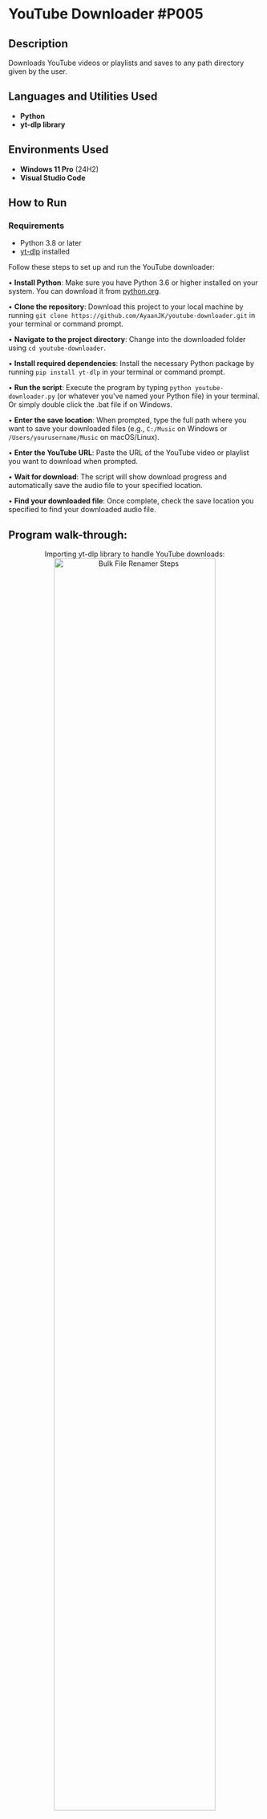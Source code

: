 <h1>YouTube Downloader #P005</h1>

<h2>Description</h2>
Downloads YouTube videos or playlists and saves to any path directory given by the user.
<br />


<h2>Languages and Utilities Used</h2>

- <b>Python</b> 
- <b>yt-dlp library</b>

<h2>Environments Used </h2>

- <b>Windows 11 Pro</b> (24H2)
- <b>Visual Studio Code</b>

## How to Run

### Requirements
- Python 3.8 or later
- [yt-dlp](https://github.com/yt-dlp/yt-dlp) installed

Follow these steps to set up and run the YouTube downloader:

• **Install Python**: Make sure you have Python 3.6 or higher installed on your system. You can download it from [python.org](https://python.org).

• **Clone the repository**: Download this project to your local machine by running `git clone https://github.com/AyaanJK/youtube-downloader.git` in your terminal or command prompt.

• **Navigate to the project directory**: Change into the downloaded folder using `cd youtube-downloader`.

• **Install required dependencies**: Install the necessary Python package by running `pip install yt-dlp` in your terminal or command prompt.

• **Run the script**: Execute the program by typing `python youtube-downloader.py` (or whatever you've named your Python file) in your terminal. Or simply double click the .bat file if on Windows.

• **Enter the save location**: When prompted, type the full path where you want to save your downloaded files (e.g., `C:/Music` on Windows or `/Users/yourusername/Music` on macOS/Linux).

• **Enter the YouTube URL**: Paste the URL of the YouTube video or playlist you want to download when prompted.

• **Wait for download**: The script will show download progress and automatically save the audio file to your specified location.

• **Find your downloaded file**: Once complete, check the save location you specified to find your downloaded audio file.

<h2>Program walk-through:</h2>

<p align="center">
Importing yt-dlp library to handle YouTube downloads: <br/>
<img src="https://i.imgur.com/jcVFSxv.png" height="80%" width="80%" alt="Bulk File Renamer Steps"/>
<br />
<br />
Asks where to save files and for the YouTube link:  <br/>
<img src="https://i.imgur.com/4x3CWuO.png" height="80%" width="80%" alt="Bulk File Renamer Steps"/>
<br />
<br />
Shows real-time download progress and speed: <br/>
<img src="https://i.imgur.com/Fpl0WOV.png" height="80%" width="80%" alt="Bulk File Renamer Steps"/>
<br />
<br />
Configures audio quality, output path, and enables playlist downloads: <br/>
<img src="https://i.imgur.com/X1e1Nyf.png" height="80%" width="80%" alt="Bulk File Renamer Steps"/>
<br />
<br />
Downloads the video/playlist and handles errors gracefully: <br/>
<img src="https://i.imgur.com/KGRMDtO.png" height="80%" width="80%" alt="Bulk File Renamer Steps"/>
<br />
</p>
